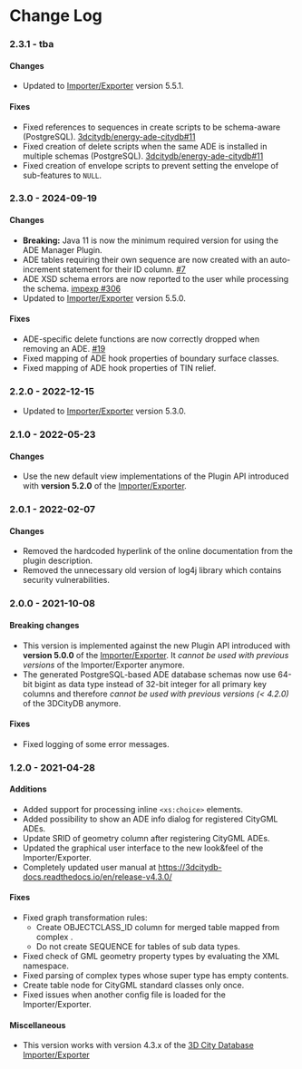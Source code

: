 Change Log
==========

### 2.3.1 - tba

#### Changes
* Updated to [Importer/Exporter](https://github.com/3dcitydb/importer-exporter) version 5.5.1.

#### Fixes
* Fixed references to sequences in create scripts to be schema-aware (PostgreSQL). [3dcitydb/energy-ade-citydb#11](https://github.com/3dcitydb/energy-ade-citydb/issues/11) 
* Fixed creation of delete scripts when the same ADE is installed in multiple schemas (PostgreSQL). [3dcitydb/energy-ade-citydb#11](https://github.com/3dcitydb/energy-ade-citydb/issues/11)
* Fixed creation of envelope scripts to prevent setting the envelope of sub-features to `NULL`.

### 2.3.0 - 2024-09-19

#### Changes
* **Breaking:** Java 11 is now the minimum required version for using the ADE Manager Plugin.
* ADE tables requiring their own sequence are now created with an auto-increment statement for their ID column.
  [#7](https://github.com/3dcitydb/plugin-ade-manager/issues/7)
* ADE XSD schema errors are now reported to the user while processing the schema. [impexp #306](https://github.com/3dcitydb/importer-exporter/issues/306)
* Updated to [Importer/Exporter](https://github.com/3dcitydb/importer-exporter) version 5.5.0.

#### Fixes
* ADE-specific delete functions are now correctly dropped when removing an ADE. [#19](https://github.com/3dcitydb/plugin-ade-manager/issues/19)
* Fixed mapping of ADE hook properties of boundary surface classes.
* Fixed mapping of ADE hook properties of TIN relief.

### 2.2.0 - 2022-12-15

* Updated to [Importer/Exporter](https://github.com/3dcitydb/importer-exporter) version 5.3.0.

### 2.1.0 - 2022-05-23

#### Changes
* Use the new default view implementations of the Plugin API introduced with **version 5.2.0** of the
  [Importer/Exporter](https://github.com/3dcitydb/importer-exporter).

### 2.0.1 - 2022-02-07

#### Changes
* Removed the hardcoded hyperlink of the online documentation from the plugin description.
* Removed the unnecessary old version of log4j library which contains security vulnerabilities.

### 2.0.0 - 2021-10-08

#### Breaking changes
* This version is implemented against the new Plugin API introduced with **version 5.0.0** of the
  [Importer/Exporter](https://github.com/3dcitydb/importer-exporter). It *cannot be used with previous versions*
  of the Importer/Exporter anymore.
* The generated PostgreSQL-based ADE database schemas now use 64-bit bigint as data type instead of 32-bit integer 
  for all primary key columns and therefore *cannot be used with previous versions (< 4.2.0)* of the 3DCityDB anymore.

#### Fixes
* Fixed logging of some error messages.

### 1.2.0 - 2021-04-28

#### Additions
* Added support for processing inline `<xs:choice>` elements.
* Added possibility to show an ADE info dialog for registered CityGML ADEs.
* Update SRID of geometry column after registering CityGML ADEs.
* Updated the graphical user interface to the new look&feel of the Importer/Exporter.
* Completely updated user manual at https://3dcitydb-docs.readthedocs.io/en/release-v4.3.0/

#### Fixes
* Fixed graph transformation rules:
  * Create OBJECTCLASS_ID column for merged table mapped from complex <DataType>.
  * Do not create SEQUENCE for tables of sub data types.
* Fixed check of GML geometry property types by evaluating the XML namespace.
* Fixed parsing of complex types whose super type has empty contents.
* Create table node for CityGML standard classes only once.
* Fixed issues when another config file is loaded for the Importer/Exporter.

#### Miscellaneous
* This version works with version 4.3.x of the [3D City Database Importer/Exporter](https://github.com/3dcitydb/importer-exporter)